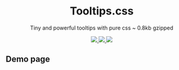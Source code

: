 <div align="center">
  <h1>Tooltips.css</h1>
  <p>Tiny and powerful tooltips with pure css ~ 0.8kb gzipped</p>
  
  <a href="https://www.jsdelivr.com/package/gh/zkreations/tooltips">
    <img src="https://img.shields.io/jsdelivr/gh/hm/zkreations/tooltips?color=D69E2E&style=for-the-badge"/>
  </a>
  <a href="https://github.com/zkreations/tooltips/releases/">
    <img src="https://img.shields.io/github/v/release/zkreations/tooltips?color=68D391&style=for-the-badge"/>
  </a>
  <a href="./LICENSE">
    <img src="https://img.shields.io/github/license/zkreations/tooltips?color=4FD1C5&style=for-the-badge"/>
  </a>
</div>

## Demo page
